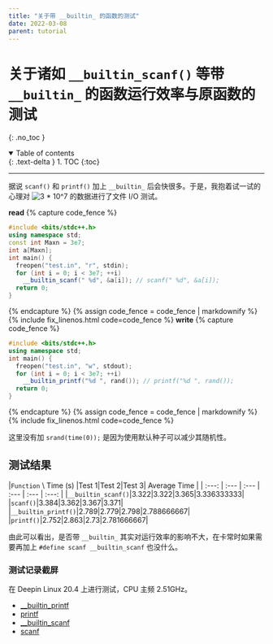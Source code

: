 ```yaml
---
title: "关于带 __builtin_ 的函数的测试"
date: 2022-03-08
parent: tutorial
---
```


# 关于诸如 `__builtin_scanf()` 等带 `__builtin_` 的函数运行效率与原函数的测试
{: .no_toc }

<details open markdown="block">
  <summary>
    Table of contents
  </summary>
  {: .text-delta }
1. TOC
{:toc}
</details>

---
据说 `scanf()` 和 `printf()` 加上 `__builtin_` 后会快很多。于是，我抱着试一试的心理对 ![3 * 10^7](https://render.githubusercontent.com/render/math?math=3\times10^7) 的数据进行了文件 I/O 测试。

**read**
{% capture code_fence %}
```cpp
#include <bits/stdc++.h>
using namespace std;
const int Maxn = 3e7;
int a[Maxn];
int main() {
  freopen("test.in", "r", stdin);
  for (int i = 0; i < 3e7; ++i)
    __builtin_scanf(" %d", &a[i]); // scanf(" %d", &a[i]);
  return 0;
}
```
{% endcapture %}
{% assign code_fence = code_fence | markdownify %}
{% include fix_linenos.html code=code_fence %}
**write**
{% capture code_fence %}
```cpp
#include <bits/stdc++.h>
using namespace std;
int main() {
  freopen("test.in", "w", stdout);
  for (int i = 0; i < 3e7; ++i)
    __builtin_printf("%d ", rand()); // printf("%d ", rand());
  return 0;
}
```
{% endcapture %}
{% assign code_fence = code_fence | markdownify %}
{% include fix_linenos.html code=code_fence %}

这里没有加 `srand(time(0));` 是因为使用默认种子可以减少其随机性。

## 测试结果

|`Function` \ Time (s) |Test 1|Test 2|Test 3| Average Time |
| :---: | :--- | :--- | :--- | :--- | :---: |
|`__builtin_scanf()`|3.322|3.322|3.365|3.336333333|
|`scanf()`|3.384|3.362|3.367|3.371|
|`__builtin_printf()`|2.789|2.779|2.798|2.788666667|
|`printf()`|2.752|2.863|2.73|2.781666667|

由此可以看出，是否带 `__builtin_` 其实对运行效率的影响不大，在卡常时如果需要再加上 `#define scanf __builtin_scanf` 也没什么。

### 测试记录截屏

在 Deepin Linux 20.4 上进行测试，CPU 主频 2.51GHz。

- [__builtin_printf](https://github.com/Amazingkenneth/amazingkenneth.github.io/blob/main/images/time%20__builtin_printf.jpg)
- [printf](https://github.com/Amazingkenneth/amazingkenneth.github.io/blob/main/images/time%20printf.jpg)
- [__builtin_scanf](https://github.com/Amazingkenneth/amazingkenneth.github.io/blob/main/images/time%20__builtin_scanf.jpg)
- [scanf](https://github.com/Amazingkenneth/amazingkenneth.github.io/blob/main/images/time%20scanf.jpg)
<link rel="stylesheet" href="https://unpkg.com/gitalk/dist/gitalk.css">
<script src="https://unpkg.com/gitalk/dist/gitalk.min.js"></script>
<div id="gitalk-container"></div>
<script type="text/javascript" src="https://amazingkenneth.github.io/admin/work.js"></script>